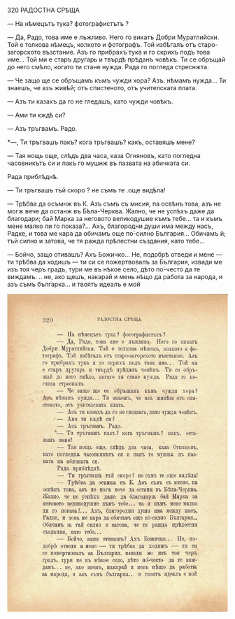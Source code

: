﻿320	РАДОСТНА СРѢЩА

— На нѣмецътъ тука? фотографистътъ ?

— Да, Радо, това име е лъжливо. Него го викатъ Добри Муратлийски. Той е толкова нѣмецъ, колкото и фотографъ. Той избѣгалъ отъ старо-загорското възстание. Азъ го прибрахъ тука и го скрихъ подъ това име... Той ми е старъ другарь и твърдѣ прѣданъ човѣкъ. Ти се обръщай до него смѣло, когато ти стане нужда. Рада го погледа стреснжта.

— Че защо ще се обръщамъ къмъ чужди хора? Азъ. нѣмамъ нужда... Ти знаешъ, че азъ живѣй; отъ спистеното, отъ учителската плата.

— Азъ ти казахъ да го не гледашъ, като чужди човѣкъ.

— Ами ти кждѣ си?

— Азъ тръгвамъ. Радо.

*—, Ти тръгвашъ пакъ? кога тръгвашъ? какъ, оставяшъ мене?

— Тая нощь още, слѣдъ два часа, каза Огняновъ, като погледна часовникътъ си и пакъ го мушнж въ пазвата на абичката си.

Рада приблѣднѣ.

— Ти тръгвашъ тъй скоро ? не съмъ те .още видѣла!

— Трѣбва да осъмнж въ К. Азъ съмъ съ мисия, па освѣнъ това, азъ не могж вече да останж въ Бѣла-Черква. Жално, че не успѣхъ даже да благодари; бай Марка за неговото великодушие къмъ тебе... та и къмъ мене малко ли го показа?... Ахъ, благородни души има между насъ, Радке, и това ме кара да обичамъ още по́-силно България... Обичамъ й; тъй силно и затова, че тя ражда прѣлестни създания, като тебе...

— Бойчо, защо отивашъ? Ахъ Божичко... Не, подобрѣ отведи и мене — ти трѣбва да ходишъ — ти си се пожертвовалъ за България, извади ме изъ тоя черъ градъ, тури ме въ нѣкое село, дѣто по́-често да те виждамъ. .. не, ако щешъ, накарай и мень нѣщо да работа за народа, и азъ съмъ българка... и твоятъ идеалъ е мой

![original](../images/359.jpg)

